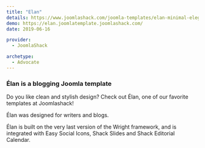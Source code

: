 ```yaml
---
title: "Elan"
details: https://www.joomlashack.com/joomla-templates/elan-minimal-elegant
demo: https://elan.joomlatemplate.joomlashack.com/
date: 2019-06-16

provider:
  - JoomlaShack

archetype:
  - Advocate
---
```


### Élan is a blogging Joomla template

Do you like clean and stylish design? Check out Élan, one of our favorite templates at Joomlashack!

Élan was designed for writers and blogs.

Élan is built on the very last version of the Wright framework, and is integrated with Easy Social Icons, Shack Slides and Shack Editorial Calendar.